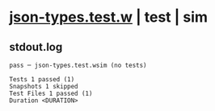 # [json-types.test.w](../../../../../tests/valid/json-types.test.w) | test | sim

## stdout.log
```log
pass ─ json-types.test.wsim (no tests)

Tests 1 passed (1)
Snapshots 1 skipped
Test Files 1 passed (1)
Duration <DURATION>
```

